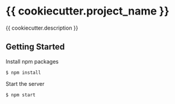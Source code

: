 {{ cookiecutter.project_name }}
===============================
{{ cookiecutter.description }}


Getting Started
---------------

Install npm packages

    $ npm install

Start the server

    $ npm start
